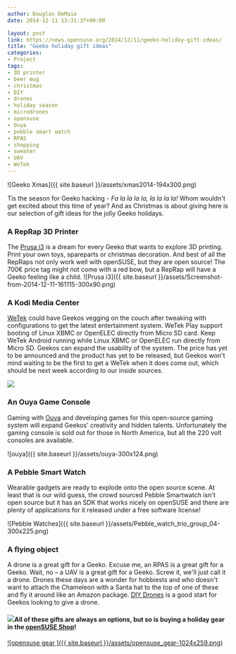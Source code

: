 ```yaml
---
author: Douglas DeMaio
date: 2014-12-11 13:31:37+00:00

layout: post
link: https://news.opensuse.org/2014/12/11/geeko-holiday-gift-ideas/
title: "Geeko holiday gift ideas"
categories:
- Project
tags:
- 3D printer
- beer mug
- christmas
- DIY
- drones
- holiday season
- microdrones
- opensuse
- Ouya
- pebble smart watch
- RPAS
- shopping
- sweater
- UAV
- WeTek
---
```



![Geeko Xmas]({{ site.baseurl }}/assets/xmas2014-194x300.png)


Tis the season for Geeko hacking - _Fa la la la la, la la la la!_ Whom wouldn't get excited about this time of year? And as Christmas is about giving here is our selection of gift ideas for the jolly Geeko holidays.


### A RepRap 3D Printer


The [Prusa i3](http://reprap.org/wiki/Prusa_i3_Buyers_Guide) is a dream for every Geeko that wants to explore 3D printing. Print your own toys, spareparts or christmas decoration. And best of all the RepRaps not only work well with openSUSE, but they are open source! The 700€ price tag might not come with a red bow, but a RepRap will have a Geeko feeling like a child.
![Prusa i3]({{ site.baseurl }}/assets/Screenshot-from-2014-12-11-161115-300x90.png)


### A Kodi Media Center


[WeTek](https://wetek.com/) could have Geekos vegging on the couch after tweaking with configurations to get the latest entertainment system. WeTek Play support booting of Linux XBMC or OpenELEC directly from Micro SD card. Keep WeTek Android running while Linux XBMC or OpenELEC run directly from Micro SD. Geekos can expand the usability of the system. The price has yet to be announced and the product has yet to be released, but Geekos won't mind waiting to be the first to get a WeTek when it does come out, which should be next week according to our inside sources.<!-- more -->

[![](http://wetek.com/img/registerFirst.png)](http://wetek.com)


### An Ouya Game Console


Gaming with [Ouya](https://www.ouya.tv/) and developing games for this open-source gaming system will expand Geekos' creativity and hidden talents. Unfortunately the gaming console is sold out for those in North America, but all the 220 volt consoles are available.

![ouya]({{ site.baseurl }}/assets/ouya-300x124.png)


### A Pebble Smart Watch


Wearable gadgets are ready to explode onto the open source scene. At least that is our wild guess, the crowd sourced Pebble Smartwatch isn't open source but it has an SDK that works nicely on openSUSE and there are plenty of applications for it released under a free software license!

![Pebble Watches]({{ site.baseurl }}/assets/Pebble_watch_trio_group_04-300x225.png)


### A flying object


A drone is a great gift for a Geeko. Excuse me, an RPAS is a great gift for a Geeko. Wait, no – a UAV is a great gift for a Geeko. Screw it, we'll just call it a drone. Drones these days are a wonder for hobbiests and who doesn't want to attach the Chameleon with a Santa hat to the top of one of these and fly it around like an Amazon package. [DIY Drones](http://diydrones.com/) is a good start for Geekos looking to give a drone.


#### [![](http://d333gi46xmu1md.cloudfront.net/images/360/inspire-1/features-new/vr1/0_15.jpg)](http://www.dji.com/product/inspire-1)All of these gifts are always an options, but so is buying a holiday gear in the [openSUSE Shop](http://shop.opensuse.org)!


[![opensuse gear ]({{ site.baseurl }}/assets/opensuse_gear-1024x259.png)](http://shop.opensuse.org)

		

